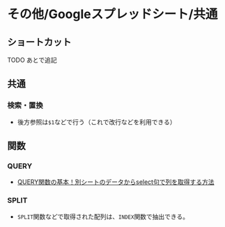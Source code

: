 # その他/Googleスプレッドシート/共通

## ショートカット

TODO あとで追記

## 共通

### 検索・置換

- 後方参照は`$1`などで行う（これで改行などを利用できる）

## 関数

### QUERY

- [QUERY関数の基本！別シートのデータからselect句で列を取得する方法](https://tonari-it.com/spreadsheet-query-select/)

### SPLIT

- `SPLIT`関数などで取得された配列は、`INDEX`関数で抽出できる。
